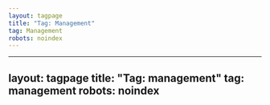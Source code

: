 ```yaml
---
layout: tagpage
title: "Tag: Management"
tag: Management
robots: noindex
---
```

---
layout: tagpage
title: "Tag: management"
tag: management
robots: noindex
---
